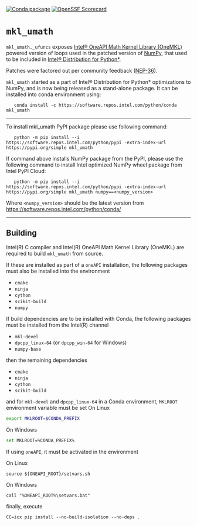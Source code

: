 [![Conda package](https://github.com/IntelPython/mkl_umath/actions/workflows/conda-package.yml/badge.svg)](https://github.com/IntelPython/mkl_umath/actions/workflows/conda-package.yml)
[![OpenSSF Scorecard](https://api.securityscorecards.dev/projects/github.com/IntelPython/mkl_umath/badge)](https://securityscorecards.dev/viewer/?uri=github.com/IntelPython/mkl_umath)

# `mkl_umath`

`mkl_umath._ufuncs` exposes [Intel® OneAPI Math Kernel Library (OneMKL)](https://www.intel.com/content/www/us/en/developer/tools/oneapi/onemkl.html)
powered version of loops used in the patched version of [NumPy](https://numpy.org), that used to be included in
[Intel® Distribution for Python*](https://www.intel.com/content/www/us/en/developer/tools/oneapi/distribution-for-python.html).

Patches were factored out per community feedback ([NEP-36](https://numpy.org/neps/nep-0036-fair-play.html)).

`mkl_umath` started as a part of Intel® Distribution for Python* optimizations to NumPy, and is now being released 
as a stand-alone package. It can be installed into conda environment using:

```
   conda install -c https://software.repos.intel.com/python/conda mkl_umath
```

---

To install mkl_umath PyPI package please use following command:

```
   python -m pip install --i https://software.repos.intel.com/python/pypi -extra-index-url https://pypi.org/simple mkl_umath
```

If command above installs NumPy package from the PyPI, please use the following command to install Intel optimized NumPy wheel package from Intel PyPI Cloud:

```
   python -m pip install --i https://software.repos.intel.com/python/pypi -extra-index-url https://pypi.org/simple mkl_umath numpy==<numpy_version>
```

Where `<numpy_version>` should be the latest version from https://software.repos.intel.com/python/conda/

---

## Building

Intel(R) C compiler and Intel(R) OneAPI Math Kernel Library (OneMKL) are required to build `mkl_umath` from source.

If these are installed as part of a `oneAPI` installation, the following packages must also be installed into the environment
- `cmake`
- `ninja`
- `cython`
- `scikit-build`
- `numpy`

If build dependencies are to be installed with Conda, the following packages must be installed from the Intel(R) channel
- `mkl-devel`
- `dpcpp_linux-64` (or `dpcpp_win-64` for Windows)
- `numpy-base`

then the remaining dependencies
- `cmake`
- `ninja`
- `cython`
- `scikit-build`

and for `mkl-devel` and `dpcpp_linux-64` in a Conda environment, `MKLROOT` environment variable must be set
On Linux
```sh
export MKLROOT=$CONDA_PREFIX
```

On Windows
```sh
set MKLROOT=%CONDA_PREFIX%
```

If using `oneAPI`, it must be activated in the environment

On Linux
```
source ${ONEAPI_ROOT}/setvars.sh
```

On Windows
```
call "%ONEAPI_ROOT%\setvars.bat"
```

finally, execute
```
CC=icx pip install --no-build-isolation --no-deps .
```
